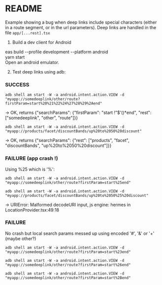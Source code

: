 README
======

Example showing a bug when deep links include special characters (either in a route segment, or in the url parameters). Deep links are handled in the file `app/[...rest].tsx`


1. Build a dev client for Android

eas build --profile development --platform android  
yarn start  
Open an android emulator.

2. Test deep links using adb:

### SUCCESS
`adb shell am start -W -a android.intent.action.VIEW -d "myapp://somedeeplink/other/route?firstParam=start%20%21%22%24%27%28%29%2Aend"`

-> OK, returns {"searchParams": {"firstParam": "start !\"$'()*end", "rest": ["somedeeplink", "other", "route"]}}

`adb shell am start -W -a android.intent.action.VIEW -d "myapp://products/facet/discountBands/up%20to%2050%20discount"`

-> OK, returns {"searchParams": {"rest": ["products", "facet", "discountBands", "up%20to%2050%20discount"]}}

### FAILURE (app crash !)
Using %25 which is '%':

`adb shell am start -W -a android.intent.action.VIEW -d "myapp://somedeeplink/other/route?firstParam=start%25end"`

`adb shell am start -W -a android.intent.action.VIEW -d "myapp://products/facet/discountBands/up%20to%2050%25%20discount"`

-> URIError: Malformed decodeURI input, js engine: hermes in LocationProvider.tsx:49:18

### FAILURE
No crash but local search params messed up using encoded '#', '&' or '+' (maybe other?)

`adb shell am start -W -a android.intent.action.VIEW -d "myapp://somedeeplink/other/route?firstParam=start%23end"`

`adb shell am start -W -a android.intent.action.VIEW -d "myapp://somedeeplink/other/route?firstParam=start%26end"`

`adb shell am start -W -a android.intent.action.VIEW -d "myapp://somedeeplink/other/route?firstParam=start%2Bend"`
